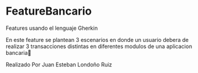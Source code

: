 # FeatureBancario

Features usando el lenguaje Gherkin

En este feature se plantean 3 escenarios en donde un usuario debera de realizar 3 transacciones distintas en diferentes modulos de una aplicacion bancaria🤑

Realizado Por Juan Esteban Londoño Ruiz
